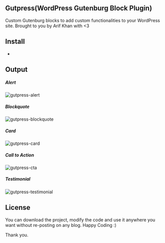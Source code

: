 ## Gutpress(WordPress Gutenburg Block Plugin)
Custom Gutenburg blocks to add custom functionalities to your WordPress site. Brought to you by Arif Khan with <3

## Install
- 

## Output
##### Alert
![gutpress-alert](https://www.arif-khan.net/project/github/alert.png)
##### Blockquote
![gutpress-blockquote](https://www.arif-khan.net/project/github/blockquote.png)
##### Card
![gutpress-card](https://www.arif-khan.net/project/github/card.png)
##### Call to Action
![gutpress-cta](https://www.arif-khan.net/project/github/cta.png)
##### Testimonial
![gutpress-testimonial](https://www.arif-khan.net/project/github/testimonial.png)

## License
You can download the project, modify the code and use it anywhere you want without re-posting on any blog. Happy Coding :)

Thank you.
